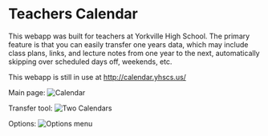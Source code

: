 # Teachers Calendar

This webapp was built for teachers at Yorkville High School. The primary feature is that you can easily transfer one years data, 
which may include class plans, links, and lecture notes from one year to the next, automatically skipping over scheduled days off, weekends, etc.

This webapp is still in use at http://calendar.yhscs.us/

Main page: 
![Calendar](https://i.imgur.com/PJ7rnIC.png)

Transfer tool:
![Two Calendars](https://i.imgur.com/8xlxLZU.png)

Options:
![Options menu](https://i.imgur.com/lYcihDE.png)
